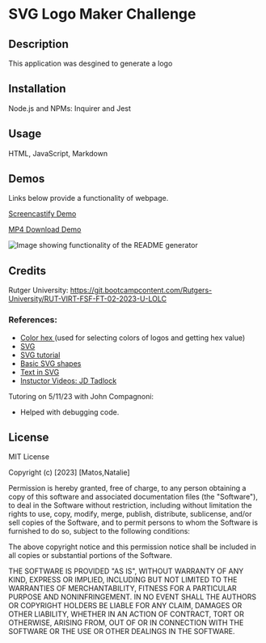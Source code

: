 # SVG Logo Maker Challenge

## Description

This application was desgined to generate a logo

## Installation

Node.js and NPMs: Inquirer and Jest

## Usage

HTML, JavaScript, Markdown

## Demos

Links below provide a functionality of webpage.

[Screencastify Demo](https://watch.screencastify.com)

[MP4 Download Demo]()

![Image showing functionality of the README generator]()

## Credits

Rutger University: https://git.bootcampcontent.com/Rutgers-University/RUT-VIRT-FSF-FT-02-2023-U-LOLC

### References:
- [Color hex ](https://www.color-hex.com) (used for selecting colors of logos and getting hex value)
- [SVG](https://en.wikipedia.org/wiki/SVG)
- [SVG tutorial](https://developer.mozilla.org/en-US/docs/Web/SVG/Tutorial)
- [Basic SVG shapes](https://developer.mozilla.org/en-US/docs/Web/SVG/Tutorial/Basic_Shapes)
- [Text in SVG](https://developer.mozilla.org/en-US/docs/Web/SVG/Tutorial/Texts)
- [Instuctor Videos: JD Tadlock](https://gist.github.com/jdtdesigns/9cfe05400063902e46aa5f6faabff0ca)

Tutoring on 5/11/23 with John Compagnoni:
- Helped with debugging code.

## License

MIT License

Copyright (c) [2023] [Matos,Natalie]

Permission is hereby granted, free of charge, to any person obtaining a copy
of this software and associated documentation files (the "Software"), to deal
in the Software without restriction, including without limitation the rights
to use, copy, modify, merge, publish, distribute, sublicense, and/or sell
copies of the Software, and to permit persons to whom the Software is
furnished to do so, subject to the following conditions:

The above copyright notice and this permission notice shall be included in all
copies or substantial portions of the Software.

THE SOFTWARE IS PROVIDED "AS IS", WITHOUT WARRANTY OF ANY KIND, EXPRESS OR
IMPLIED, INCLUDING BUT NOT LIMITED TO THE WARRANTIES OF MERCHANTABILITY,
FITNESS FOR A PARTICULAR PURPOSE AND NONINFRINGEMENT. IN NO EVENT SHALL THE
AUTHORS OR COPYRIGHT HOLDERS BE LIABLE FOR ANY CLAIM, DAMAGES OR OTHER
LIABILITY, WHETHER IN AN ACTION OF CONTRACT, TORT OR OTHERWISE, ARISING FROM,
OUT OF OR IN CONNECTION WITH THE SOFTWARE OR THE USE OR OTHER DEALINGS IN THE
SOFTWARE.